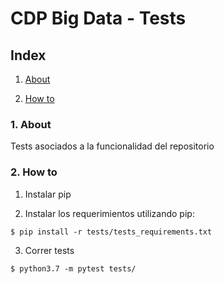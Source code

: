 # CDP Big Data - Tests

## Index

1. [About](#1-about)

2. [How to](#2-how-to)

### 1. About

Tests asociados a la funcionalidad del repositorio

### 2. How to

1. Instalar pip

2. Instalar los requerimientos utilizando pip:
```
$ pip install -r tests/tests_requirements.txt
```

3. Correr tests
```
$ python3.7 -m pytest tests/
```

